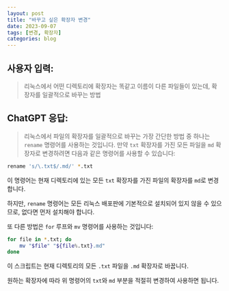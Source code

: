 ```yaml
---
layout: post
title: "바꾸고 싶은 확장자 변경"
date: 2023-09-07
tags: [변경, 확장자]
categories: blog
---
```


## 사용자 입력:
> 리눅스에서 어떤 디렉토리에 확장자는 똑같고 이름이 다른 파일들이 있는데, 확장자를 일괄적으로 바꾸는 방법 

## ChatGPT 응답:
> 리눅스에서 파일의 확장자를 일괄적으로 바꾸는 가장 간단한 방법 중 하나는 `rename` 명령어를 사용하는 것입니다. 만약 `txt` 확장자를 가진 모든 파일을 `md` 확장자로 변경하려면 다음과 같은 명령어를 사용할 수 있습니다:

```bash
rename 's/\.txt$/.md/' *.txt
```

이 명령어는 현재 디렉토리에 있는 모든 `txt` 확장자를 가진 파일의 확장자를 `md`로 변경합니다.

하지만, `rename` 명령어는 모든 리눅스 배포판에 기본적으로 설치되어 있지 않을 수 있으므로, 없다면 먼저 설치해야 합니다.

또 다른 방법은 `for` 루프와 `mv` 명령어를 사용하는 것입니다:

```bash
for file in *.txt; do
    mv "$file" "${file%.txt}.md"
done
```

이 스크립트는 현재 디렉토리의 모든 `.txt` 파일을 `.md` 확장자로 바꿉니다.

원하는 확장자에 따라 위 명령어의 `txt`와 `md` 부분을 적절히 변경하여 사용하면 됩니다.

